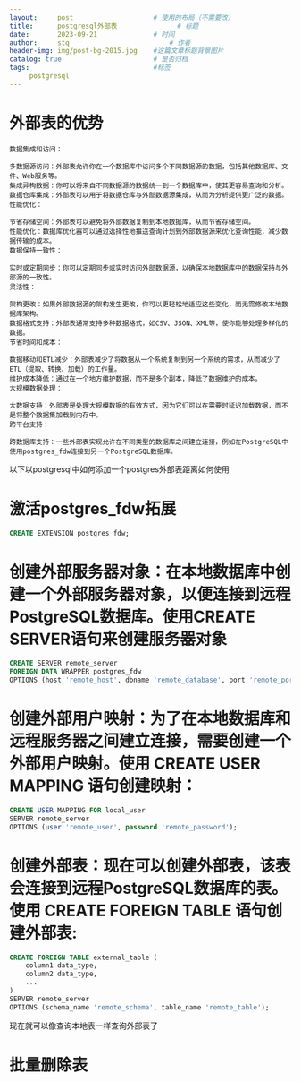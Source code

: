 ```yaml
---
layout:     post   				    # 使用的布局（不需要改）
title:      postgresql外部表 				# 标题 
date:       2023-09-21 				# 时间
author:     stq 						# 作者
header-img: img/post-bg-2015.jpg 	#这篇文章标题背景图片
catalog: true 						# 是否归档
tags:								#标签
     postgresql
---
```

# 外部表的优势
```
数据集成和访问：

多数据源访问：外部表允许你在一个数据库中访问多个不同数据源的数据，包括其他数据库、文件、Web服务等。
集成异构数据：你可以将来自不同数据源的数据统一到一个数据库中，使其更容易查询和分析。
数据仓库集成：外部表可以用于将数据仓库与外部数据源集成，从而为分析提供更广泛的数据。
性能优化：

节省存储空间：外部表可以避免将外部数据复制到本地数据库，从而节省存储空间。
性能优化：数据库优化器可以通过选择性地推送查询计划到外部数据源来优化查询性能，减少数据传输的成本。
数据保持一致性：

实时或定期同步：你可以定期同步或实时访问外部数据源，以确保本地数据库中的数据保持与外部源的一致性。
灵活性：

架构更改：如果外部数据源的架构发生更改，你可以更轻松地适应这些变化，而无需修改本地数据库架构。
数据格式支持：外部表通常支持多种数据格式，如CSV、JSON、XML等，使你能够处理多样化的数据。
节省时间和成本：

数据移动和ETL减少：外部表减少了将数据从一个系统复制到另一个系统的需求，从而减少了ETL（提取、转换、加载）的工作量。
维护成本降低：通过在一个地方维护数据，而不是多个副本，降低了数据维护的成本。
大规模数据处理：

大数据支持：外部表是处理大规模数据的有效方式，因为它们可以在需要时延迟加载数据，而不是将整个数据集加载到内存中。
跨平台支持：

跨数据库支持：一些外部表实现允许在不同类型的数据库之间建立连接，例如在PostgreSQL中使用postgres_fdw连接到另一个PostgreSQL数据库。
```
以下以postgresql中如何添加一个postgres外部表距离如何使用
# 激活postgres_fdw拓展
```sql
CREATE EXTENSION postgres_fdw;
```

# 创建外部服务器对象：在本地数据库中创建一个外部服务器对象，以便连接到远程PostgreSQL数据库。使用CREATE SERVER语句来创建服务器对象
```sql
CREATE SERVER remote_server
FOREIGN DATA WRAPPER postgres_fdw
OPTIONS (host 'remote_host', dbname 'remote_database', port 'remote_port');

```

# 创建外部用户映射：为了在本地数据库和远程服务器之间建立连接，需要创建一个外部用户映射。使用 CREATE USER MAPPING 语句创建映射：

```sql
CREATE USER MAPPING FOR local_user
SERVER remote_server
OPTIONS (user 'remote_user', password 'remote_password');

```
# 创建外部表：现在可以创建外部表，该表会连接到远程PostgreSQL数据库的表。使用 CREATE FOREIGN TABLE 语句创建外部表:
```sql
CREATE FOREIGN TABLE external_table (
    column1 data_type,
    column2 data_type,
    ...
)
SERVER remote_server
OPTIONS (schema_name 'remote_schema', table_name 'remote_table');

```
现在就可以像查询本地表一样查询外部表了


# 批量删除表
```sql

```





